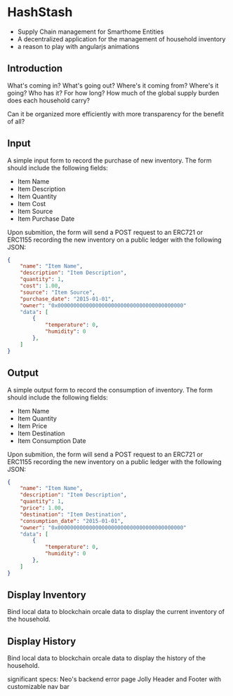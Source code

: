 # HashStash
- Supply Chain management for Smarthome Entities
- A decentralized application for the management of household inventory
- a reason to play with angularjs animations

## Introduction
What's coming in? What's going out?  Where's it coming from? Where's it going?  Who has it? For how long? How much of the global supply burden does each household carry?

Can it be organized more efficiently with more transparency for the benefit of all?


## Input
A simple input form to record the purchase of new inventory.  The form should include the following fields:

* Item Name
* Item Description
* Item Quantity
* Item Cost
* Item Source
* Item Purchase Date

Upon submition, the form will send a POST request to an ERC721 or ERC1155 recording the new inventory on a public ledger with the following JSON:

```json
{
    "name": "Item Name",
    "description": "Item Description",
    "quantity": 1,
    "cost": 1.00,
    "source": "Item Source",
    "purchase_date": "2015-01-01",
    "owner": "0x0000000000000000000000000000000000000000"
    "data": [
        {
            "temperature": 0,
            "humidity": 0
        },
    ]
}
```

## Output
A simple output form to record the consumption of inventory.  The form should include the following fields:

* Item Name
* Item Quantity
* Item Price
* Item Destination
* Item Consumption Date

Upon submition, the form will send a POST request to an ERC721 or ERC1155 recording the new inventory on a public ledger with the following JSON:

```json
{
    "name": "Item Name",
    "description": "Item Description",
    "quantity": 1,
    "price": 1.00,
    "destination": "Item Destination",
    "consumption_date": "2015-01-01",
    "owner": "0x0000000000000000000000000000000000000000"
    "data": [
        {
            "temperature": 0,
            "humidity": 0
        },
    ]
}
```

## Display Inventory
Bind local data to blockchain orcale data to display the current inventory of the household.

## Display History
Bind local data to blockchain orcale data to display the history of the household.




significant specs:
    Neo's backend error page
    Jolly Header and Footer with customizable nav bar